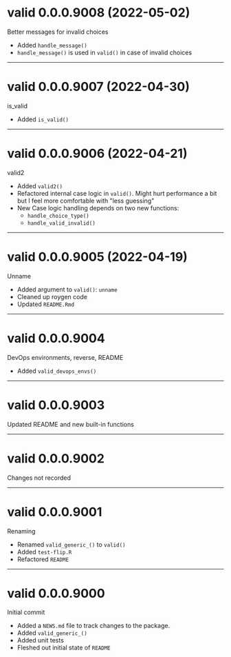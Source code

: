 # valid 0.0.0.9008 (2022-05-02)

Better messages for invalid choices

- Added `handle_message()`
- `handle_message()` is used in `valid()` in case of invalid choices

----------

# valid 0.0.0.9007 (2022-04-30)

is_valid

- Added `is_valid()`

----------

# valid 0.0.0.9006 (2022-04-21)

valid2

- Added `valid2()`
- Refactored internal case logic in `valid()`. Might hurt performance a bit but I feel more comfortable with "less guessing"
- New Case logic handling depends on two new functions:
    - `handle_choice_type()`
    - `handle_valid_invalid()`

----------

# valid 0.0.0.9005 (2022-04-19)

Unname

- Added argument to `valid()`: `unname` 
- Cleaned up roygen code
- Updated `README.Rmd`

----------

# valid 0.0.0.9004

DevOps environments, reverse, README

- Added `valid_devops_envs()`

----------

# valid 0.0.0.9003

Updated README and new built-in functions

----------

# valid 0.0.0.9002

Changes not recorded

----------

# valid 0.0.0.9001

Renaming

- Renamed `valid_generic_()` to `valid()`
- Added `test-flip.R`
- Refactored `README`

----------

# valid 0.0.0.9000

Initial commit

- Added a `NEWS.md` file to track changes to the package.
- Added `valid_generic_()`
- Added unit tests
- Fleshed out initial state of `README`
